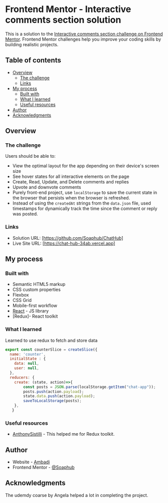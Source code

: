 # Frontend Mentor - Interactive comments section solution

This is a solution to the [Interactive comments section challenge on Frontend Mentor](https://www.frontendmentor.io/challenges/interactive-comments-section-iG1RugEG9). Frontend Mentor challenges help you improve your coding skills by building realistic projects. 

## Table of contents

- [Overview](#overview)
  - [The challenge](#the-challenge)
  - [Links](#links)
- [My process](#my-process)
  - [Built with](#built-with)
  - [What I learned](#what-i-learned)
  - [Useful resources](#useful-resources)
- [Author](#author)
- [Acknowledgments](#acknowledgments)


## Overview

### The challenge

Users should be able to:

- View the optimal layout for the app depending on their device's screen size
- See hover states for all interactive elements on the page
- Create, Read, Update, and Delete comments and replies
- Upvote and downvote comments
- Purely front-end project, use `localStorage` to save the current state in the browser that persists when the browser is refreshed.
- Instead of using the `createdAt` strings from the `data.json` file, used timestamps for dynamically track the time since the comment or reply was posted.


### Links

- Solution URL: [https://github.com/Soaphub/ChatHub]
- Live Site URL: [https://chat-hub-34ab.vercel.app]

## My process

### Built with

- Semantic HTML5 markup
- CSS custom properties
- Flexbox
- CSS Grid
- Mobile-first workflow
- [React](https://reactjs.org/) - JS library
- [Redux]- React toolkit

### What I learned

Learned to use redux to fetch and store data
```js
export const counterSlice = createSlice({
  name: 'counter',
  initialState : {
    data: null,
    user: null,
  },
  reducers: {
    create: (state, action)=>{
        const posts = JSON.parse(localStorage.getItem("chat-app"));
        posts.push(action.payload);
        state.data.push(action.payload);
        saveToLocalStorage(posts);
    },
   }
```

### Useful resources

- [AnthonySistilli](https://www.youtube.com/c/AnthonySistilli) - This helped me for Redux toolkit.

## Author

- Website - [Ambadi](https://soaphub.github.io/Mysite/)
- Frontend Mentor - [@Soaphub](https://www.frontendmentor.io/profile/Soaphub)


## Acknowledgments

The udemdy coarse by Angela helped a lot in completing the project.
